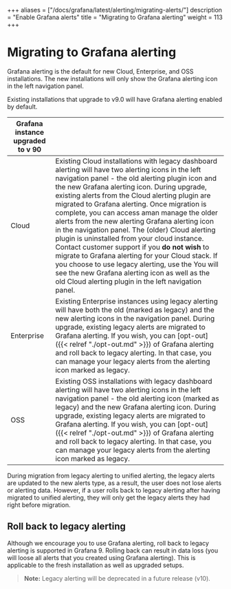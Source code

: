 +++
aliases = ["/docs/grafana/latest/alerting/migrating-alerts/"]
description = "Enable Grafana alerts"
title = "Migrating to Grafana alerting"
weight = 113
+++

# Migrating to Grafana alerting

Grafana alerting is the default for new Cloud, Enterprise, and OSS installations. The new installations will only show the Grafana alerting icon in the left navigation panel.

Existing installations that upgrade to v9.0 will have Grafana alerting enabled by default.

| Grafana instance upgraded to v 90 |                                                                                                                                                                                                                                                                                                                                                                                                                                                                                                                                                                                                                                                                                                                                                                                       |
| --------------------------------- | ------------------------------------------------------------------------------------------------------------------------------------------------------------------------------------------------------------------------------------------------------------------------------------------------------------------------------------------------------------------------------------------------------------------------------------------------------------------------------------------------------------------------------------------------------------------------------------------------------------------------------------------------------------------------------------------------------------------------------------------------------------------------------------- |
| Cloud                             | Existing Cloud installations with legacy dashboard alerting will have two alerting icons in the left navigation panel - the old alerting plugin icon and the new Grafana alerting icon. During upgrade, existing alerts from the Cloud alerting plugin are migrated to Grafana alerting. Once migration is complete, you can access aman manage the older alerts from the new alerting Grafana alerting icon in the navigation panel. The (older) Cloud alerting plugin is uninstalled from your cloud instance. Contact customer support if you **do not wish** to migrate to Grafana alerting for your Cloud stack. If you choose to use legacy alerting, use the You will see the new Grafana alerting icon as well as the old Cloud alerting plugin in the left navigation panel. |
| Enterprise                        | Existing Enterprise instances using legacy alerting will have both the old (marked as legacy) and the new alerting icons in the navigation panel. During upgrade, existing legacy alerts are migrated to Grafana alerting. If you wish, you can [opt-out]({{< relref "./opt-out.md" >}}) of Grafana alerting and roll back to legacy alerting. In that case, you can manage your legacy alerts from the alerting icon marked as legacy.                                                                                                                                                                                                                                                                                                                                               |
| OSS                               | Existing OSS installations with legacy dashboard alerting will have two alerting icons in the left navigation panel - the old alerting icon (marked as legacy) and the new Grafana alerting icon. During upgrade, existing legacy alerts are migrated to Grafana alerting. If you wish, you can [opt-out]({{< relref "./opt-out.md" >}}) of Grafana alerting and roll back to legacy alerting. In that case, you can manage your legacy alerts from the alerting icon marked as legacy.                                                                                                                                                                                                                                                                                               |

During migration from legacy alerting to unified alerting, the legacy alerts are updated to the new alerts type, as a result, the user does not lose alerts or alerting data. However, if a user rolls back to legacy alerting after having migrated to unified alerting, they will only get the legacy alerts they had right before migration.

## Roll back to legacy alerting

Although we encourage you to use Grafana alerting, roll back to legacy alerting is supported in Grafana 9. Rolling back can result in data loss (you will loose all alerts that you created using Grafana alerting). This is applicable to the fresh installation as well as upgraded setups.

> **Note:** Legacy alerting will be deprecated in a future release (v10).
